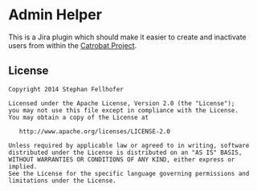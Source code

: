 Admin Helper
============

This is a Jira plugin which should make it easier to create and inactivate users from within the
[Catrobat Project](https://github.com/Catrobat).

License
-------

    Copyright 2014 Stephan Fellhofer

    Licensed under the Apache License, Version 2.0 (the "License");
    you may not use this file except in compliance with the License.
    You may obtain a copy of the License at

       http://www.apache.org/licenses/LICENSE-2.0

    Unless required by applicable law or agreed to in writing, software
    distributed under the License is distributed on an "AS IS" BASIS,
    WITHOUT WARRANTIES OR CONDITIONS OF ANY KIND, either express or implied.
    See the License for the specific language governing permissions and
    limitations under the License.

